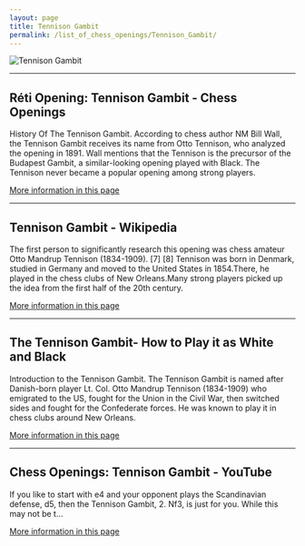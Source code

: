 ```yaml
---
layout: page
title: Tennison Gambit
permalink: /list_of_chess_openings/Tennison_Gambit/
---
```


![Tennison Gambit](https://www.thechesswebsite.com/wp-content/uploads/2017/03/tennison-gambit-1.jpg)

---

## Réti Opening: Tennison Gambit - Chess Openings

History Of The Tennison Gambit. According to chess author NM Bill Wall, the Tennison Gambit receives its name from Otto Tennison, who analyzed the opening in 1891. Wall mentions that the Tennison is the precursor of the Budapest Gambit, a similar-looking opening played with Black. The Tennison never became a popular opening among strong players.

[More information in this page](https://www.chess.com/openings/Reti-Opening-Tennison-Gambit)

---

## Tennison Gambit - Wikipedia

The first person to significantly research this opening was chess amateur Otto Mandrup Tennison (1834-1909). [7] [8] Tennison was born in Denmark, studied in Germany and moved to the United States in 1854.There, he played in the chess clubs of New Orleans.Many strong players picked up the idea from the first half of the 20th century.

[More information in this page](https://en.wikipedia.org/wiki/Tennison_Gambit)

---

## The Tennison Gambit- How to Play it as White and Black

Introduction to the Tennison Gambit. The Tennison Gambit is named after Danish-born player Lt. Col. Otto Mandrup Tennison (1834-1909) who emigrated to the US, fought for the Union in the Civil War, then switched sides and fought for the Confederate forces. He was known to play it in chess clubs around New Orleans.

[More information in this page](https://www.chessable.com/blog/tennison-gambit/)

---

## Chess Openings: Tennison Gambit - YouTube

If you like to start with e4 and your opponent plays the Scandinavian defense, d5, then the Tennison Gambit, 2. Nf3, is just for you. While this may not be t...

[More information in this page](https://www.youtube.com/watch?v=Ejv7e4gf7cQ)

